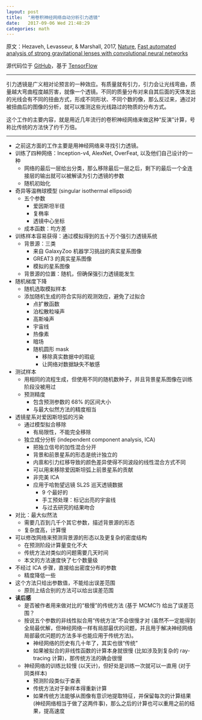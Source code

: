 ```yaml
---
layout: post
title:  "用卷积神经网络自动分析引力透镜"
date:   2017-09-06 Wed 21:48:29
categories: math
---
```


原文：Hezaveh, Levasseur, & Marshall, 2017, [Nature](https://www.nature.com/nature/journal/v548/n7669/full/nature23463.html), [Fast automated analysis of strong gravitational lenses with convolutional neural networks](https://arxiv.org/abs/1708.08842)

源代码位于 [GitHub](https://github.com/yasharhezaveh/Ensai)，基于 [TensorFlow](https://www.tensorflow.org)

---
<p></p>

引力透镜是广义相对论预言的一种效应。有质量就有引力，引力会让光线弯曲，质量越大弯曲程度越厉害，就像一个透镜。不同的质量分布对来自其后面的天体发出的光线会有不同的扭曲方式，形成不同形状、不同个数的像，那么反过来，通过对被扭曲后的图像的分析，就可以推测这些光线路过的物质的分布方式。

这个工作的主要内容，就是用近几年流行的卷积神经网络来做这种“反演”计算，号称比传统的方法快了约千万倍。

---
<p></p>

- 之前这方面的工作主要是用神经网络来寻找引力透镜。
- 训练了四种网络：Inception-v4, AlexNet, OverFeat, 以及他们自己设计的一种
  - 网络的最后一层给出分类，那么移除最后一层之后，剩下的最后一个全连接层的输出就可以被解读为引力透镜的参数
  - 随机初始化
- 奇异等温椭球模型 (singular isothermal ellipsoid)
  - 五个参数
    - 爱因斯坦半径
    - 复椭率
    - 透镜中心坐标
  - 成本函数：均方差
- 训练样本容易获得：通过模拟得到的五十万个强引力透镜系统
  - 背景源：三类
    - 来自 GalaxyZoo 机器学习挑战的真实星系图像
    - GREAT3 的真实星系图像
    - 模拟的星系图像
  - 背景源的位置：随机，但确保强引力透镜能发生
- 随机梯度下降
  - 随机选取模拟样本
  - 添加随机生成的符合实际的观测效应，避免了过拟合
    - 点扩散函数
    - 泊松散粒噪声
    - 高斯噪声
    - 宇宙线
    - 热像素
    - 暗场
    - 随机圆形 mask
      - 移除真实数据中的瑕疵
      - 让网络对数据缺失不敏感
- 测试样本
  - 用相同的流程生成，但使用不同的随机数种子，并且背景星系图像在训练阶段没被用过
  - 预测精度
    - 包含预测参数的 68% 的区间大小
    - 与最大似然方法的精度相当
- 透镜星系对爱因斯坦弧的污染
  - 通过模型拟合移除
    - 有局限性，不能完全移除
  - 独立成分分析 (independent component analysis, ICA)
    - 把独立信号的加性混合分开
    - 背景和前景星系的形态是统计独立的
    - 内禀和引力红移导致的颜色差异使得不同波段的线性混合方式不同
    - 可以用来移除爱因斯坦弧上前景星系的贡献
    - 非完美 ICA
    - 应用于哈勃望远镜 SL2S 巡天透镜数据
      - 9 个最好的
      - 手工预处理：标记出亮的宇宙线
      - 与过去研究的结果吻合
- 对比：最大似然法
  - 需要几百到几千个其它参数，描述背景源的形态
  - 复杂度高，计算慢
- 可以修改网络来预测背景源的形态以及更复杂的密度结构
  - 在预测阶段计算量变化不大
  - 传统方法对类似的问题需要几天时间
  - 本文的方法速度快了七个数量级
- 不经过 ICA 步骤，直接给出密度分布的参数
  - 精度降低一些
- 这个方法只给出参数值，不能给出误差范围
  - 原则上结合别的方法可以给出误差范围
- **读后感**
  - 是否被作者用来做对比的“极慢”的传统方法 (基于 MCMC?) 给出了误差范围？
  - 按说五个参数的非线性拟合用“传统方法”不会很慢才对 (虽然不一定能得到全局最优解，但神经网络一样有局部最优的问题，并且用于解决神经网络局部最优问题的方法多半也能应用于传统方法)。
    - 神经网络的历史有几十年了，其实也很“传统”
    - 如果被拟合的非线性函数的计算本身就很慢 (比如涉及到复杂的 ray-tracing 计算)，那传统方法的确会很慢
  - 神经网络的训练比较慢 (以天计)，但好处是训练一次就可以一直用 (对于同类样本)
    - 预测阶段类似于查表
    - 传统方法对于新样本得重新计算
    - 如果传统方法能够从图像有意识地提取特征，并保留每次的计算结果 (神经网络相当于做了这两件事)，那么之后的计算也可以重用之前的结果，提高速度
